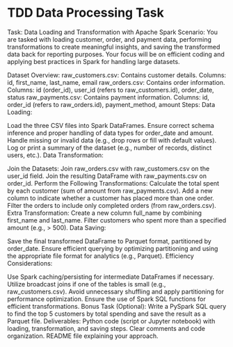 # TDD Data Processing Task

Task: Data Loading and Transformation with Apache Spark
Scenario:
You are tasked with loading customer, order, and payment data, performing transformations to create meaningful insights, and saving the transformed data back for reporting purposes. Your focus will be on efficient coding and applying best practices in Spark for handling large datasets.

Dataset Overview:
raw_customers.csv: Contains customer details.
Columns: id, first_name, last_name, email
raw_orders.csv: Contains order information.
Columns: id (order_id), user_id (refers to raw_customers.id), order_date, status
raw_payments.csv: Contains payment information.
Columns: id, order_id (refers to raw_orders.id), payment_method, amount
Steps:
Data Loading:

Load the three CSV files into Spark DataFrames.
Ensure correct schema inference and proper handling of data types for order_date and amount.
Handle missing or invalid data (e.g., drop rows or fill with default values).
Log or print a summary of the dataset (e.g., number of records, distinct users, etc.).
Data Transformation:

Join the Datasets:
Join raw_orders.csv with raw_customers.csv on the user_id field.
Join the resulting DataFrame with raw_payments.csv on order_id.
Perform the Following Transformations:
Calculate the total spent by each customer (sum of amount from raw_payments.csv).
Add a new column to indicate whether a customer has placed more than one order.
Filter the orders to include only completed orders (from raw_orders.csv).
Extra Transformation:
Create a new column full_name by combining first_name and last_name.
Filter customers who spent more than a specified amount (e.g., > 500).
Data Saving:

Save the final transformed DataFrame to Parquet format, partitioned by order_date.
Ensure efficient querying by optimizing partitioning and using the appropriate file format for analytics (e.g., Parquet).
Efficiency Considerations:

Use Spark caching/persisting for intermediate DataFrames if necessary.
Utilize broadcast joins if one of the tables is small (e.g., raw_customers.csv).
Avoid unnecessary shuffling and apply partitioning for performance optimization.
Ensure the use of Spark SQL functions for efficient transformations.
Bonus Task (Optional):
Write a PySpark SQL query to find the top 5 customers by total spending and save the result as a Parquet file.
Deliverables:
Python code (script or Jupyter notebook) with loading, transformation, and saving steps.
Clear comments and code organization.
README file explaining your approach.
